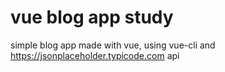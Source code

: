 # vue blog app study

simple blog app made with vue,
using vue-cli and https://jsonplaceholder.typicode.com api
